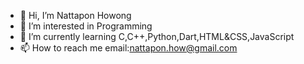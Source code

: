 - 👋 Hi, I’m Nattapon Howong
- 👀 I’m interested in Programming
- 🌱 I’m currently learning C,C++,Python,Dart,HTML&CSS,JavaScript
- 📫 How to reach me email:nattapon.how@gmail.com

<!---
Nattaponhow/Nattaponhow is a ✨ special ✨ repository because its `README.md` (this file) appears on your GitHub profile.
You can click the Preview link to take a look at your changes.
--->
